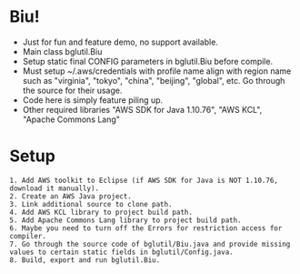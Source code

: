 # Biu!
* Just for fun and feature demo, no support available.
* Main class bglutil.Biu
* Setup static final CONFIG parameters in bglutil.Biu before compile.
* Must setup ~/.aws/credentials with profile name align with region name such as "virginia", "tokyo", "china", "beijing", "global", etc. Go through the source for their usage.
* Code here is simply feature piling up. 
* Other required libraries "AWS SDK for Java 1.10.76", "AWS KCL", "Apache Commons Lang"

# Setup
    1. Add AWS toolkit to Eclipse (if AWS SDK for Java is NOT 1.10.76, download it manually).
    2. Create an AWS Java project.
    3. Link additional source to clone path.
    4. Add AWS KCL library to project build path.
    5. Add Apache Commons Lang library to project build path.
    6. Maybe you need to turn off the Errors for restriction access for compiler.
    7. Go through the source code of bglutil/Biu.java and provide missing values to certain static fields in bglutil/Config.java.
    8. Build, export and run bglutil.Biu.
